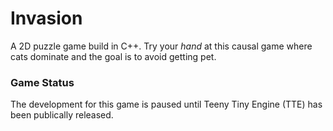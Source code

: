 # Invasion
A 2D puzzle game build in C++. Try your *hand* at this causal game where cats dominate and the goal is to avoid getting pet.

### Game Status
The development for this game is paused until Teeny Tiny Engine (TTE) has been publically released.

